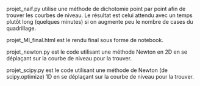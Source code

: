 projet_naif.py utilise une méthode de dichotomie point par point afin de trouver les courbes de niveau. Le résultat est celui attendu avec un temps plutôt long (quelques minutes) si on augmente peu le nombre de cases du quadrillage.

projet_MI_final.html est le rendu final sous forme de notebook.

projet_newton.py est le code utilisant une méthode Newton en 2D en se déplaçant sur la courbe de niveau pour la trouver.

projet_scipy.py est le code utilisant une méthode de Newton (de scipy.optimize) 1D en se déplaçant sur la courbe de niveau pour la trouver.